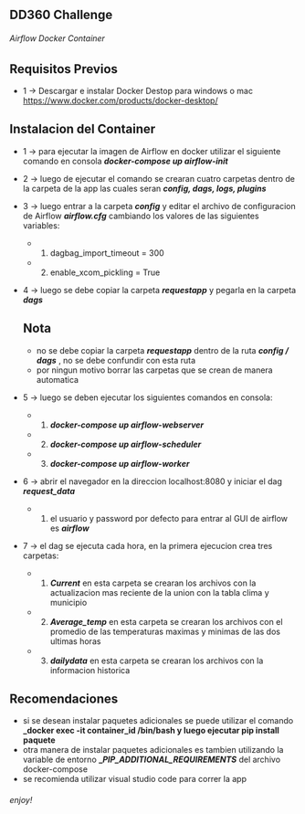 ## DD360 Challenge

###### Airflow Docker Container

## Requisitos Previos

* 1 -> Descargar e instalar Docker Destop para windows o mac https://www.docker.com/products/docker-desktop/

## Instalacion del Container

* 1 -> para ejecutar la imagen de Airflow en docker utilizar el siguiente comando en consola **_docker-compose up airflow-init_**

* 2 -> luego de ejecutar el comando se crearan cuatro carpetas dentro de la carpeta de la app las cuales seran **_config, dags, logs, plugins_**

* 3 -> luego entrar a la carpeta **_config_** y editar el archivo de configuracion de Airflow **_airflow.cfg_** cambiando los valores de las siguientes variables:

     * 1. dagbag_import_timeout = 300
     * 2. enable_xcom_pickling = True

* 4 -> luego se debe copiar la carpeta **_requestapp_** y pegarla en la carpeta **_dags_** 

     ## Nota
     * no se debe copiar la carpeta **_requestapp_**  dentro de la ruta **_config / dags_** , no se debe confundir con esta ruta
     * por ningun motivo borrar las carpetas que se crean de manera automatica

* 5 -> luego se deben ejecutar los siguientes comandos en consola:
     * 1. **_docker-compose up airflow-webserver_**
     * 2. **_docker-compose up airflow-scheduler_** 
     * 3. **_docker-compose up airflow-worker_**

* 6 -> abrir el navegador en la direccion localhost:8080 y iniciar el dag **_request_data_**
     * 1. el usuario y password por defecto para entrar al GUI de airflow es **_airflow_**

* 7 -> el dag se ejecuta cada hora, en la primera ejecucion crea tres carpetas: 
     * 1. **_Current_**  en esta carpeta se crearan los archivos con la actualizacion mas reciente de la union con la tabla clima y municipio
     * 2. **_Average_temp_**  en esta carpeta se crearan los archivos con el promedio de las temperaturas maximas y minimas de las dos ultimas horas
     * 3. **_dailydata_**  en esta carpeta se crearan los archivos con la informacion historica


## Recomendaciones

* si se desean instalar paquetes adicionales se puede utilizar el comando **_docker exec -it container_id /bin/bash y luego ejecutar pip install paquete**
* otra manera de instalar paquetes adicionales es tambien utilizando la variable de entorno **__PIP_ADDITIONAL_REQUIREMENTS_** del archivo docker-compose
* se recomienda utilizar visual studio code para correr la app

###### enjoy!
